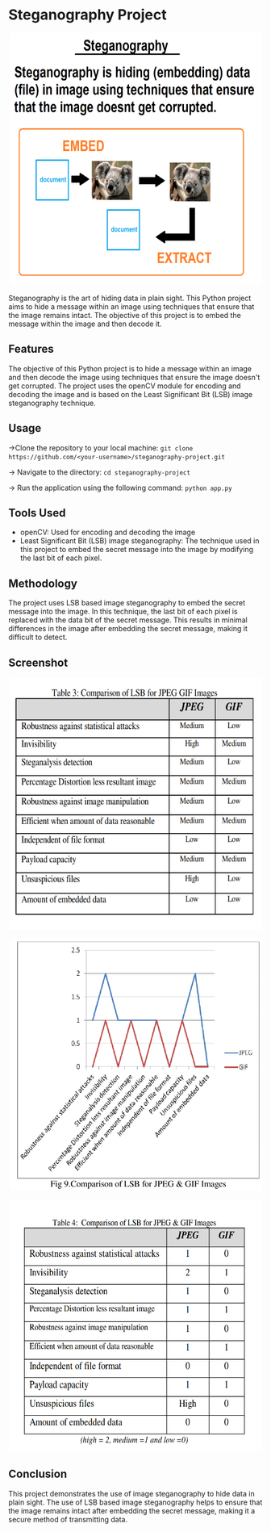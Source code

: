# Steganography Project
<p align="center">
  <img src="Steganography.png" width="500" height="500">
</p>

Steganography is the art of hiding data in plain sight. This Python project aims to hide a message within an image using techniques that ensure that the image remains intact. The objective of this project is to embed the message within the image and then decode it.

## Features
The objective of this Python project is to hide a message within an image and then decode the image using techniques that ensure the image doesn't get corrupted. The project uses the openCV module for encoding and decoding the image and is based on the Least Significant Bit (LSB) image steganography technique.

## Usage
->Clone the repository to your local machine:
`git clone https://github.com/<your-username>/steganography-project.git`

-> Navigate to the directory:
`cd steganography-project`

-> Run the application using the following command:
`python app.py`

## Tools Used
- openCV: Used for encoding and decoding the image
- Least Significant Bit (LSB) image steganography: The technique used in this project to embed the secret message into the image by modifying the last bit of each pixel.

## Methodology
The project uses LSB based image steganography to embed the secret message into the image. In this technique, the last bit of each pixel is replaced with the data bit of the secret message. This results in minimal differences in the image after embedding the secret message, making it difficult to detect.

## Screenshot
<p align="center">
  <img src="Screenshot (634).png" width="500" height="500">
</p>

<p align="center">
  <img src="Screenshot (635).png" width="500" height="500">
</p>

<p align="center">
  <img src="Screenshot (636).png" width="500" height="500">
</p>

## Conclusion
This project demonstrates the use of image steganography to hide data in plain sight. The use of LSB based image steganography helps to ensure that the image remains intact after embedding the secret message, making it a secure method of transmitting data.
